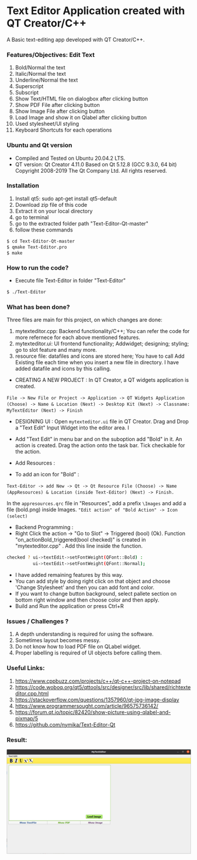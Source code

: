 # Text Editor Application created with QT Creator/C++

A Basic text-editing app developed with QT Creator/C++.

### Features/Objectives: Edit Text
1. Bold/Normal the text
2. Italic/Normal the text
3. Underline/Normal the text
4. Superscript
5. Subscript
6. Show Text/HTML file on dialogbox after clicking button
7. Show PDF File after clicking button
8. Show Image File after clicking button
9. Load Image and show it on Qlabel after clicking button
10. Used stylesheet/UI styling
11. Keyboard Shortcuts for each operations

### Ubuntu and Qt version

  - Compiled and Tested on Ubuntu 20.04.2 LTS.
  - QT version: Qt Creator 4.11.0 Based on Qt 5.12.8 (GCC 9.3.0, 64 bit) Copyright 2008-2019 The Qt Company Ltd. All rights reserved.

### Installation

1. Install qt5: sudo apt-get install qt5-default
2. Download zip file of this code
3. Extract it on your local directory
4. go to terminal
5. go to the extracted folder path "Text-Editor-Qt-master"
6. follow these commands
```
$ cd Text-Editor-Qt-master
$ qmake Text-Editor.pro
$ make
```

### How to run the code?

* Execute file Text-Editor in folder "Text-Editor"
```sh
$ ./Text-Editor
```

### What has been done?

Three files are main for this project, on which changes are done:
1. mytexteditor.cpp: Backend functionality/C++; You can refer the code for more refernece for each above mentioned features.
2. mytexteditor.ui: UI frontend functionality; Addwidget; designing; styling; go to slot feature and many more.
3. resource file: datafiles and icons are stored here; You have to call Add Existing file each time when you insert a new file in directory. I have added datafile and icons by this calling.

* CREATING A NEW PROJECT : In QT Creator, a QT widgets application is created.

`File -> New File or Project -> Application -> QT Widgets Application (Choose) -> Name & Location (Next) -> Desktop Kit (Next) -> Classname: MyTextEditor (Next) -> Finish`

* DESIGNING UI : 
Open `mytexteditor.ui` file in QT Creator. Drag and Drop a "Text Edit" Input Widget into the editor area. I

* Add "Text Edit" in menu bar and on the suboption add "Bold" in it. An action is created. Drag the action onto the task bar. Tick checkable for the action.

* Add Resources :
* To add an icon for "Bold" : 

``Text-Editor -> add New -> Qt -> Qt Resource File (Choose) -> Name (AppResources) & Location (inside Text-Editor) (Next) -> Finish.``

In the `appresources.qrc` file in "Resources", add a prefix `\Images` and add a file (bold.png) inside Images.
``"Edit action" of "Bold Action" -> Icon (select)``

* Backend Programming :
* Right Click the action -> "Go to Slot" -> Triggered (bool) (Ok). Function "on_actionBold_triggered(bool checked)" is created in "mytexteditor.cpp" . Add this line inside the function. 

```sh
checked ? ui->textEdit->setFontWeight(QFont::Bold) :
          ui->textEdit->setFontWeight(QFont::Normal);
```
 
* I have added remaining features by this way.
* You can add style by doing right click on that object and choose 'Change Stylesheet' and then you can add font and color.
* If you want to change button background, select pallete section on bottom right window and then choose color and then apply.
* Build and Run the application or press Ctrl+R

### Issues / Challenges ? 

1. A depth understanding is required for using the software.
2. Sometimes layout becomes messy.
3. Do not know how to load PDF file on QLabel widget.
4. Proper labelling is required of UI objects before calling them.

### Useful Links:
1. https://www.cppbuzz.com/projects/c++/qt-c++-project-on-notepad
2. https://code.woboq.org/qt5/qttools/src/designer/src/lib/shared/richtexteditor.cpp.html
3. https://stackoverflow.com/questions/1357960/qt-jpg-image-display
4. https://www.programmersought.com/article/96575736142/
5. https://forum.qt.io/topic/82420/show-picture-using-qlabel-and-pixmap/5
6. https://github.com/nymika/Text-Editor-Qt

### Result:
![](Result/image.png)
